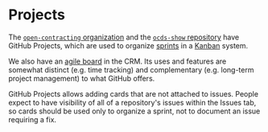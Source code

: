 # Projects

The [`open-contracting` organization](https://github.com/orgs/open-contracting/projects) and the [`ocds-show` repository](https://github.com/open-contracting/ocds-show/projects) have GitHub Projects, which are used to organize [sprints](https://en.wikipedia.org/wiki/Sprint_(software_development)) in a [Kanban](https://en.wikipedia.org/wiki/Kanban) system.

We also have an [agile board](https://crm.open-contracting.org/projects/tech/agile/board) in the CRM. Its uses and features are somewhat distinct (e.g. time tracking) and complementary (e.g. long-term project management) to what GitHub offers.

GitHub Projects allows adding cards that are not attached to issues. People expect to have visibility of all of a repository's issues within the Issues tab, so cards should be used only to organize a sprint, not to document an issue requiring a fix.
